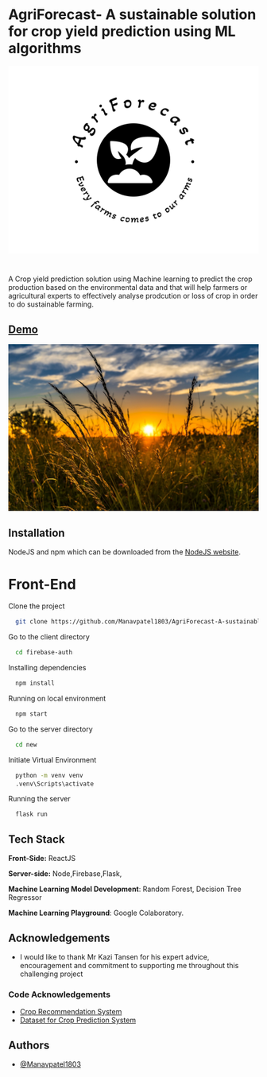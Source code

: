 # AgriForecast- A sustainable solution for crop yield prediction using ML algorithms 

![Logo](src/images/logo.png)


#

A Crop yield prediction solution using Machine learning to predict the crop production based on the environmental data and that will help farmers or agricultural experts to effectively analyse prodcution  or loss of crop in order to do sustainable farming.

## [Demo](https://uelac-my.sharepoint.com/:v:/r/personal/u2045599_uel_ac_uk/Documents/Recordings/Demo%20Video%20for%20dissertation%20Manav%20Yogesh%20PATEL-20240412_142424-Meeting%20Recording.mp4?csf=1&web=1&e=MUVO0i)
 
[<img src="src/images/image.jpg">](https://uelac-my.sharepoint.com/:v:/r/personal/u2045599_uel_ac_uk/Documents/Recordings/Demo%20Video%20for%20dissertation%20Manav%20Yogesh%20PATEL-20240412_142424-Meeting%20Recording.mp4?csf=1&web=1&e=MUVO0i)

## Installation

NodeJS and npm which can be downloaded from the [NodeJS website](https://nodejs.org/en/download/).

# Front-End 

Clone the project

```bash
  git clone https://github.com/Manavpatel1803/AgriForecast-A-sustainable-solution-based-on-ML-Algorithms-.git
```

Go to the client directory

```bash
  cd firebase-auth
```

Installing dependencies 
```bash
  npm install 
```
Running on local environment 

```bash
  npm start 
```

Go to the server directory

```bash
  cd new
```

Initiate Virtual Environment 

```bash
  python -m venv venv
  .venv\Scripts\activate 
```

Running the server 

```bash
  flask run 
```
## Tech Stack

**Front-Side:** ReactJS

**Server-side:** Node,Firebase,Flask, 

**Machine Learning Model Development**: Random Forest, Decision Tree Regressor

**Machine Learning Playground**: Google Colaboratory.


## Acknowledgements
 - I would like to thank Mr Kazi Tansen for his expert advice, encouragement and commitment to supporting me throughout this challenging project

### Code Acknowledgements

 - [Crop Recommendation System](https://github.com/Gladiator07/Harvestify)
 - [Dataset for Crop Prediction System ](https://www.kaggle.com/datasets/patelris/crop-yield-prediction-dataset)
   
## Authors

- [@Manavpatel1803](https://github.com/Manavpatel1803)
  
